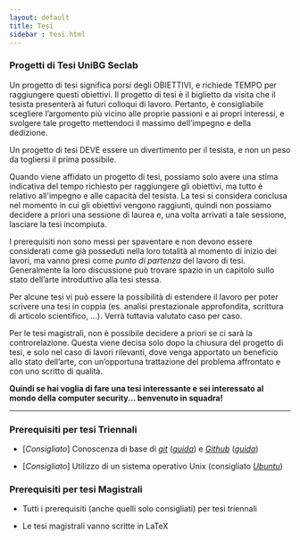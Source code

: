 ```yaml
---
layout: default
title: Tesi
sidebar : tesi.html
---
```


### Progetti di Tesi UniBG Seclab

Un progetto di tesi significa porsi degli OBIETTIVI, e richiede TEMPO per
raggiungere questi obiettivi. Il progetto di tesi è il biglietto da visita che
il tesista presenterà ai futuri colloqui di lavoro. Pertanto, è consigliabile
scegliere l’argomento più vicino alle proprie passioni e ai propri interessi, e
svolgere tale progetto mettendoci il massimo dell’impegno e della dedizione.

Un progetto di tesi DEVE essere un divertimento per il tesista, e non un peso
da togliersi il prima possibile.

Quando viene affidato un progetto di tesi, possiamo solo avere una stima
indicativa del tempo richiesto per raggiungere gli obiettivi, ma tutto è
relativo all'impegno e alle capacità del tesista.  La tesi si considera
conclusa nel momento in cui gli obiettivi vengono raggiunti, quindi non
possiamo decidere a priori una sessione di laurea e, una volta arrivati a tale
sessione, lasciare la tesi incompiuta.

I prerequisiti non sono messi per spaventare e non devono essere considerati
come già posseduti nella loro totalità al momento di inizio dei lavori, ma
vanno presi come *punto di partenza* del lavoro di tesi.  Generalmente la loro
discussione può trovare spazio in un capitolo sullo stato dell’arte
introduttivo alla tesi stessa.

Per alcune tesi vi può essere la possibilità di estendere il lavoro per poter
scrivere una tesi in coppia (es. analisi prestazionale approfondita, scrittura
di articolo scientifico, ...). Verrà tuttavia valutato caso per caso.

Per le tesi magistrali, non è possibile decidere a priori se ci sarà la
controrelazione. Questa viene decisa solo dopo la chiusura del progetto di
tesi, e solo nel caso di lavori rilevanti, dove venga apportato un beneficio
allo stato dell’arte, con un’opportuna trattazione del problema affrontato e
con uno scritto di qualità.

**Quindi se hai voglia di fare una tesi interessante e sei interessato al mondo
della computer security... benvenuto in squadra!**

--------------------------------------------------------------------------------

### Prerequisiti per tesi Triennali

* [*Consigliato*] Conoscenza di base di [*git*](https://git-scm.com)
  ([*guida*](https://try.github.io)) e [*Github*](https://github.com)
  ([*guida*](http://html5today.it/tutorial/github-guida-per-principianti-per-contribuire-ad-un-progetto/))

* [*Consigliato*] Utilizzo di un sistema operativo Unix (consigliato
  [*Ubuntu*](http://tour.ubuntu.com/en/))

### Prerequisiti per tesi Magistrali

* Tutti i prerequisiti (anche quelli solo consigliati) per tesi triennali

* Le tesi magistrali vanno scritte in LaTeX
